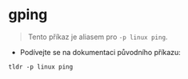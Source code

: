# gping

> Tento příkaz je aliasem pro `-p linux ping`.

- Podívejte se na dokumentaci původního příkazu:

`tldr -p linux ping`
